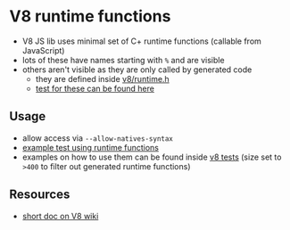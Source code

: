 # V8 runtime functions

- V8 JS lib uses minimal set of C+ runtime functions (callable from JavaScript)
- lots of these have names starting with `%` and are visible
- others aren't visible as they are only called by generated code
  - they are defined inside [v8/runtime.h](https://cs.chromium.org/chromium/src/v8/src/runtime/runtime.h)
  - [test for these can be found here](https://github.com/v8/v8/tree/master/test/mjsunit/runtime-gen)

## Usage

- allow access via `--allow-natives-syntax`
- [example test using runtime
  functions](https://github.com/thlorenz/v8-perf/blob/0d32979a42a05b4d8aa97bf42d017c7a02e9d8e3/test/fast-elements.js#L9-L13)
- examples on how to use them can be found inside [v8
  tests](https://github.com/v8/v8/search?l=JavaScript&q=--allow-natives-syntax+size%3A%3E400&type=Code) (size set to `>400` to filter
  out generated runtime functions)

## Resources

- [short doc on V8 wiki](https://github.com/v8/v8/wiki/Built-in-functions)
